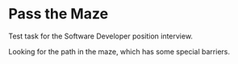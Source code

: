 Pass the Maze
=============

Test task for the Software Developer position interview.

Looking for the path in the maze, which has some special barriers.
